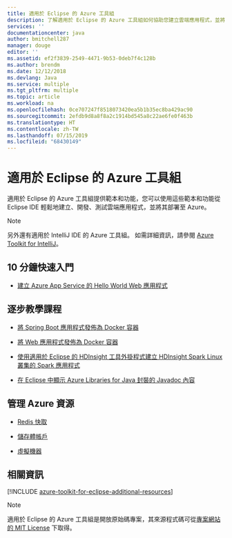 ```yaml
---
title: 適用於 Eclipse 的 Azure 工具組
description: 了解適用於 Eclipse 的 Azure 工具組如何協助您建立雲端應用程式，並將其部署至 Azure。
services: ''
documentationcenter: java
author: bmitchell287
manager: douge
editor: ''
ms.assetid: ef2f3839-2549-4471-9b53-0deb7f4c128b
ms.author: brendm
ms.date: 12/12/2018
ms.devlang: Java
ms.service: multiple
ms.tgt_pltfrm: multiple
ms.topic: article
ms.workload: na
ms.openlocfilehash: 0ce707247f8518073420ea5b1b35ec8ba429ac90
ms.sourcegitcommit: 2efdb9d8a8f8a2c1914bd545a8c22ae6fe0f463b
ms.translationtype: HT
ms.contentlocale: zh-TW
ms.lasthandoff: 07/15/2019
ms.locfileid: "68430149"
---
```

# <a name="azure-toolkit-for-eclipse"></a>適用於 Eclipse 的 Azure 工具組

適用於 Eclipse 的 Azure 工具組提供範本和功能，您可以使用這些範本和功能從 Eclipse IDE 輕鬆地建立、開發、測試雲端應用程式，並將其部署至 Azure。

> [!NOTE]
> 
> 另外還有適用於 IntelliJ IDE 的 Azure 工具組。 如需詳細資訊，請參閱 [Azure Toolkit for IntelliJ](../intellij/azure-toolkit-for-intellij.md)。
> 

## <a name="get-started-in-10-minutes"></a>10 分鐘快速入門

* [建立 Azure App Service 的 Hello World Web 應用程式](azure-toolkit-for-eclipse-create-hello-world-web-app.md)

## <a name="step-by-step-tutorials"></a>逐步教學課程

* [將 Spring Boot 應用程式發佈為 Docker 容器](azure-toolkit-for-eclipse-publish-spring-boot-docker-app.md)

* [將 Web 應用程式發佈為 Docker 容器](azure-toolkit-for-eclipse-publish-as-docker-container.md)

* [使用適用於 Eclipse 的 HDInsight 工具外掛程式建立 HDInsight Spark Linux 叢集的 Spark 應用程式](/azure/hdinsight/hdinsight-apache-spark-eclipse-tool-plugin)

* [在 Eclipse 中顯示 Azure Libraries for Java 封裝的 Javadoc 內容](azure-toolkit-for-eclipse-displaying-javadoc-content-for-azure-libraries.md)

## <a name="managing-azure-resources"></a>管理 Azure 資源

* [Redis 快取](azure-toolkit-for-eclipse-managing-redis-caches-using-azure-explorer.md)

* [儲存體帳戶](azure-toolkit-for-eclipse-managing-storage-accounts-using-azure-explorer.md)

* [虛擬機器](azure-toolkit-for-eclipse-managing-virtual-machines-using-azure-explorer.md)

## <a name="whats-more"></a>相關資訊

[!INCLUDE [azure-toolkit-for-eclipse-additional-resources](../includes/azure-toolkit-for-eclipse-additional-resources.md)]

> [!NOTE]
> 
> 適用於 Eclipse 的 Azure 工具組是開放原始碼專案，其來源程式碼可從[專案網站的 MIT License](https://github.com/microsoft/azure-tools-for-java) 下取得。
> 

<!-- [Deploying large deployments](azure-toolkit-for-eclipse-deploying-large-deployments.md) -->
<!-- [How to Maintain Session Data with Session Affinity]: http://go.microsoft.com/fwlink/?LinkID=699539 -->
<!-- [How to Use Co-located Caching]: http://go.microsoft.com/fwlink/?LinkID=699542 -->
<!-- [How to Use Dedicated Caching]: http://go.microsoft.com/fwlink/?LinkID=699543 -->
<!-- [How to Use JMS with AMQP 1.0 in Azure with Eclipse]: http://go.microsoft.com/fwlink/?LinkID=699544 -->
<!-- [How to Use SSL Offloading]: http://go.microsoft.com/fwlink/?LinkID=699545 -->
<!-- [SSL Offloading]: http://go.microsoft.com/fwlink/?LinkID=699549 -->
<!-- [Using the Azure Service Runtime Library in JSP]: http://go.microsoft.com/fwlink/?LinkID=699551 -->
<!-- [How to Authenticate Web Users with Azure Access Control Service Using Eclipse]: /azure/active-directory/active-directory-java-authenticate-users-access-control-eclipse.md -->
<!-- [Debug a Java Web App on Azure in Eclipse]: /azure/app-service-web/app-service-web-debug-java-web-app-in-eclipse.md -->
<!-- [Debugging Azure Applications in Eclipse]: azure-toolkit-for-eclipse-debugging-azure-applications.md -->

<!-- Legacy MSDN URL = https://msdn.microsoft.com/library/azure/hh694271.aspx -->

